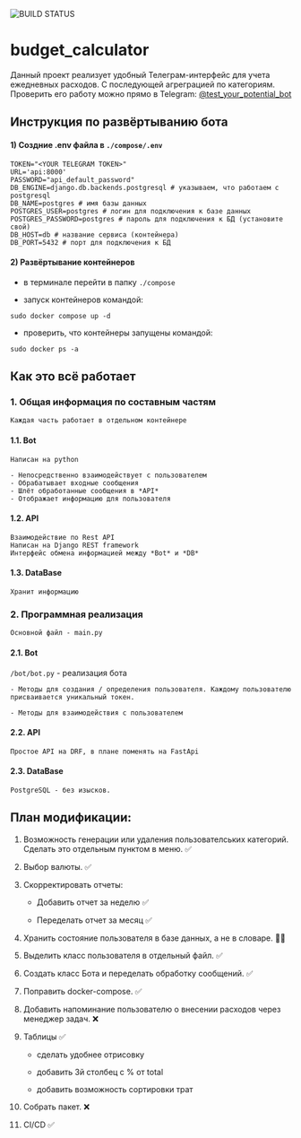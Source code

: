 ![BUILD STATUS](https://github.com/rshafikov/budget_calculator_api/actions/workflows/main.yml/badge.svg)

# budget_calculator

Данный проект реализует удобный Телеграм-интерфейс для учета ежедневных расходов.
С последующей агреграцией по категориям. Проверить его работу можно прямо в Telegram:
[@test_your_potential_bot](https://t.me/test_your_potential_bot)

## Инструкция по развёртыванию бота

#### 1) Создние .env файла в `./compose/.env`

```shell
TOKEN="<YOUR TELEGRAM TOKEN>"
URL='api:8000'
PASSWORD="api_default_password"
DB_ENGINE=django.db.backends.postgresql # указываем, что работаем с postgresql
DB_NAME=postgres # имя базы данных
POSTGRES_USER=postgres # логин для подключения к базе данных
POSTGRES_PASSWORD=postgres # пароль для подключения к БД (установите свой)
DB_HOST=db # название сервиса (контейнера)
DB_PORT=5432 # порт для подключения к БД
```

#### 2) Развёртывание контейнеров

- в терминале перейти в папку `./compose`

- запуск контейнеров командой:

```shell
sudo docker compose up -d
```
- проверить, что контейнеры запущены командой:

```shell
sudo docker ps -a
```


## Как это всё работает

### 1. Общая информация по составным частям

    Каждая часть работает в отдельном контейнере

#### 1.1. Bot

    Написан на python

    - Непосредственно взаимодействует с пользователем
    - Обрабатывает входные сообщения
    - Шлёт обработанные сообщения в *API*
    - Отображает информацию для пользователя

#### 1.2. API

    Взаимодействие по Rest API  
    Написан на Django REST framework
    Интерфейс обмена информацией между *Bot* и *DB*

#### 1.3. DataBase

    Хранит информацию

### 2. Программная реализация

    Основной файл - main.py

#### 2.1. Bot

`/bot/bot.py` -  реализация бота
    
    - Методы для создания / определения пользователя. Каждому пользователю присваивается уникальный токен.

    - Методы для взаимодействия с пользователем
#### 2.2. API

    Простое API на DRF, в плане поменять на FastApi

#### 2.3. DataBase

    PostgreSQL - без изысков. 

## План модификации:

1. Возможность генерации или удаления пользователських категорий. Сделать это отдельным пунктом в меню. ✅

2. Выбор валюты. ✅

3. Скорректировать отчеты:

    - Добавить отчет за неделю ✅

    - Переделать отчет за месяц ✅

4. Хранить состояние пользователя в базе данных, а не в словаре. 🤡❌

5. Выделить класс пользователя в отдельный файл. ✅

6. Создать класс Бота и переделать обработку сообщений. ✅

7. Поправить docker-compose. ✅

8. Добавить напоминание пользователю о внесении расходов через менеджер задач. ❌

9. Таблицы ✅

   - сделать удобнее отрисовку

   - добавить 3й столбец с % от total

   - добавить возможность сортировки трат

10. Собрать пакет. ❌

11. CI/CD ✅
